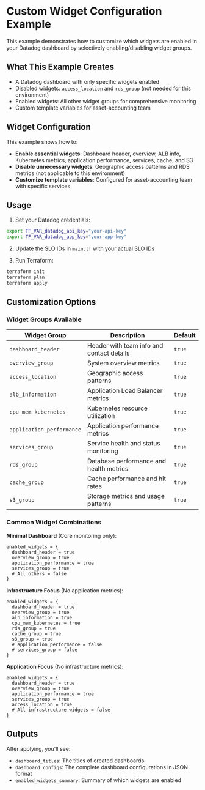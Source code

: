 # Custom Widget Configuration Example

This example demonstrates how to customize which widgets are enabled in your Datadog dashboard by selectively enabling/disabling widget groups.

## What This Example Creates

- A Datadog dashboard with only specific widgets enabled
- Disabled widgets: `access_location` and `rds_group` (not needed for this environment)
- Enabled widgets: All other widget groups for comprehensive monitoring
- Custom template variables for asset-accounting team

## Widget Configuration

This example shows how to:

- **Enable essential widgets**: Dashboard header, overview, ALB info, Kubernetes metrics, application performance, services, cache, and S3
- **Disable unnecessary widgets**: Geographic access patterns and RDS metrics (not applicable to this environment)
- **Customize template variables**: Configured for asset-accounting team with specific services

## Usage

1. Set your Datadog credentials:

```bash
export TF_VAR_datadog_api_key="your-api-key"
export TF_VAR_datadog_app_key="your-app-key"
```

2. Update the SLO IDs in `main.tf` with your actual SLO IDs

3. Run Terraform:

```bash
terraform init
terraform plan
terraform apply
```

## Customization Options

### Widget Groups Available

| Widget Group | Description | Default |
|--------------|-------------|---------|
| `dashboard_header` | Header with team info and contact details | `true` |
| `overview_group` | System overview metrics | `true` |
| `access_location` | Geographic access patterns | `true` |
| `alb_information` | Application Load Balancer metrics | `true` |
| `cpu_mem_kubernetes` | Kubernetes resource utilization | `true` |
| `application_performance` | Application performance metrics | `true` |
| `services_group` | Service health and status monitoring | `true` |
| `rds_group` | Database performance and health metrics | `true` |
| `cache_group` | Cache performance and hit rates | `true` |
| `s3_group` | Storage metrics and usage patterns | `true` |

### Common Widget Combinations

**Minimal Dashboard** (Core monitoring only):
```hcl
enabled_widgets = {
  dashboard_header = true
  overview_group = true
  application_performance = true
  services_group = true
  # All others = false
}
```

**Infrastructure Focus** (No application metrics):
```hcl
enabled_widgets = {
  dashboard_header = true
  overview_group = true
  alb_information = true
  cpu_mem_kubernetes = true
  rds_group = true
  cache_group = true
  s3_group = true
  # application_performance = false
  # services_group = false
}
```

**Application Focus** (No infrastructure metrics):
```hcl
enabled_widgets = {
  dashboard_header = true
  overview_group = true
  application_performance = true
  services_group = true
  access_location = true
  # All infrastructure widgets = false
}
```

## Outputs

After applying, you'll see:
- `dashboard_titles`: The titles of created dashboards
- `dashboard_configs`: The complete dashboard configurations in JSON format
- `enabled_widgets_summary`: Summary of which widgets are enabled
